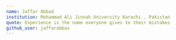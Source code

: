 ```yaml
---
name: Jaffar Abbad
institution: Mohammad Ali Jinnah University Karachi , Pakistan
quote: Experience is the name everyone gives to their mistakes
github_user: jaffarabbas
---
```

